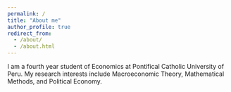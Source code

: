 ```yaml
---
permalink: /
title: "About me"
author_profile: true
redirect_from: 
  - /about/
  - /about.html
---
```


I am a fourth year student of Economics at Pontifical Catholic University of Peru. My research interests include Macroeconomic Theory, Mathematical Methods, and Political Economy.


